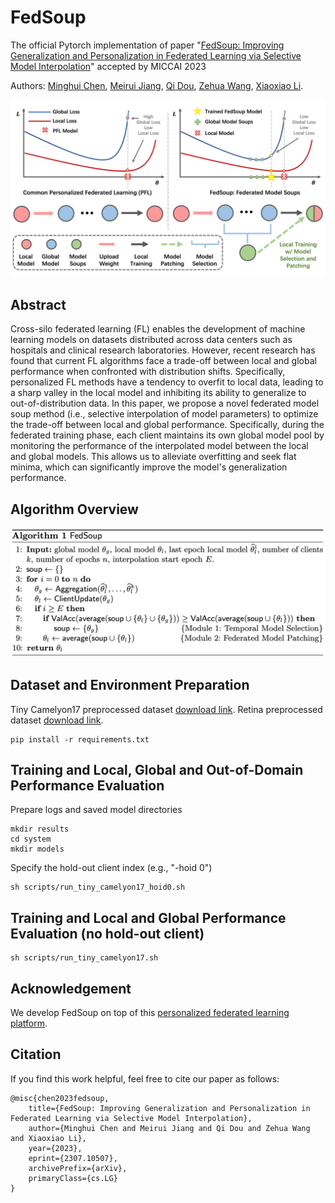 # FedSoup
The official Pytorch implementation of paper "[FedSoup: Improving Generalization and Personalization in Federated Learning via Selective Model Interpolation](https://arxiv.org/abs/2307.10507)" accepted by MICCAI 2023

Authors: [Minghui Chen](https://chenminghui.com/), [Meirui Jiang](https://meiruijiang.github.io/MeiruiJiang/), [Qi Dou](https://www.cse.cuhk.edu.hk/~qdou/), [Zehua Wang](https://www.cse.cuhk.edu.hk/~qdou/), [Xiaoxiao Li](https://xxlya.github.io/xiaoxiao/).

![FedSoup_Framework](/img/FedSoupFramework.png)

## Abstract
Cross-silo federated learning (FL) enables the development of machine learning models on datasets distributed across data centers such as hospitals and clinical research laboratories. However, recent research has found that current FL algorithms face a trade-off between local and global performance when confronted with distribution shifts. Specifically, personalized FL methods have a tendency to overfit to local data, leading to a sharp valley in the local model and inhibiting its ability to generalize to out-of-distribution data. In this paper, we propose a novel federated model soup method (i.e., selective interpolation of model parameters) to optimize the trade-off between local and global performance. Specifically, during the federated training phase, each client maintains its own global model pool by monitoring the performance of the interpolated model between the local and global models. This allows us to alleviate overfitting and seek flat minima, which can significantly improve the model's generalization performance.

## Algorithm Overview

![FedSoup_Algorithm](/img/FedSoupAlgorithm.png)

## Dataset and Environment Preparation

Tiny Camelyon17 preprocessed dataset [download link](https://drive.google.com/file/d/1vFMEkm_l6_8KiPOayndbPEDgrek-_eZS/view?usp=sharing). Retina preprocessed dataset [download link](https://drive.google.com/file/d/1Xq7Wx1ZGm4PNJSl0IYgBDuofaQETfMxm/view?usp=sharing).

```
pip install -r requirements.txt
```

## Training and Local, Global and Out-of-Domain Performance Evaluation
Prepare logs and saved model directories
```
mkdir results
cd system
mkdir models
```

Specify the hold-out client index (e.g., "-hoid 0")
```
sh scripts/run_tiny_camelyon17_hoid0.sh
```

## Training and Local and Global Performance Evaluation (no hold-out client)

```
sh scripts/run_tiny_camelyon17.sh
```

## Acknowledgement
We develop FedSoup on top of this [personalized federated learning platform](https://github.com/TsingZ0/PFL-Non-IID).

## Citation
If you find this work helpful, feel free to cite our paper as follows:
```
@misc{chen2023fedsoup,
    title={FedSoup: Improving Generalization and Personalization in Federated Learning via Selective Model Interpolation},
    author={Minghui Chen and Meirui Jiang and Qi Dou and Zehua Wang and Xiaoxiao Li},
    year={2023},
    eprint={2307.10507},
    archivePrefix={arXiv},
    primaryClass={cs.LG}
}
```
